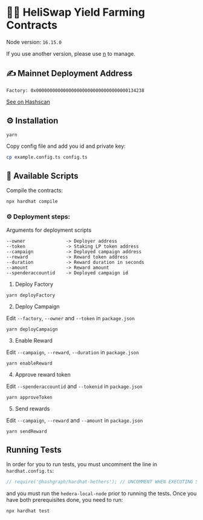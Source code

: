 # 👨‍🌾 HeliSwap Yield Farming Contracts

Node version: `16.15.0`

If you use another version, please use [n](https://github.com/tj/n) to manage.

## ✍️ Mainnet Deployment Address

`Factory: 0x0000000000000000000000000000000000134238`

[See on Hashscan](https://hashscan.io/mainnet/contract/0.0.1262136)

## ⚙️ Installation

```
yarn
```

Copy config file and add you id and private key:

```bash
cp example.config.ts config.ts
```

## 🚀 Available Scripts

Compile the contracts:

```
npx hardhat compile
```

### ⚙️ Deployment steps:

Arguments for deployment scripts

```
--owner               -> Deployer address
--token               -> Staking LP token address
--campaign            -> Deployed campaign address
--reward              -> Reward token address
--duration            -> Reward duration in seconds
--amount              -> Reward amount
--spenderaccountid    -> Deployed campaign id
```

1. Deploy Factory

```
yarn deployFactory
```

2. Deploy Campaign

Edit `--factory`, `--owner` and `--token` in `package.json`

```
yarn deployCampaign
```

3. Enable Reward

Edit `--campaign`, `--reward`, `--duration` in `package.json`

```
yarn enableReward
```

4. Approve reward token

Edit `--spenderaccountid` and `--tokenid` in `package.json`

```
yarn approveToken
```

5. Send rewards

Edit `--campaign`, `--reward` and `--amount` in `package.json`

```
yarn sendReward
```

## Running Tests

In order for you to run tests, you must uncomment the line in `hardhat.config.ts`:

```typescript
// require('@hashgraph/hardhat-hethers'); // UNCOMMENT WHEN EXECUTING SCRIPTS; COMMENT WHEN RUNNING TESTS
```

and you must run the `hedera-local-node` prior to running the tests.
Once you have both prerequisites done, you need to run:

```
npx hardhat test
```
